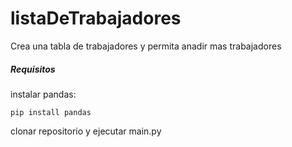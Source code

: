 # listaDeTrabajadores
Crea una tabla de trabajadores y permita anadir mas trabajadores
##### Requisitos
instalar pandas:
```
pip install pandas
```
clonar repositorio y ejecutar main.py
